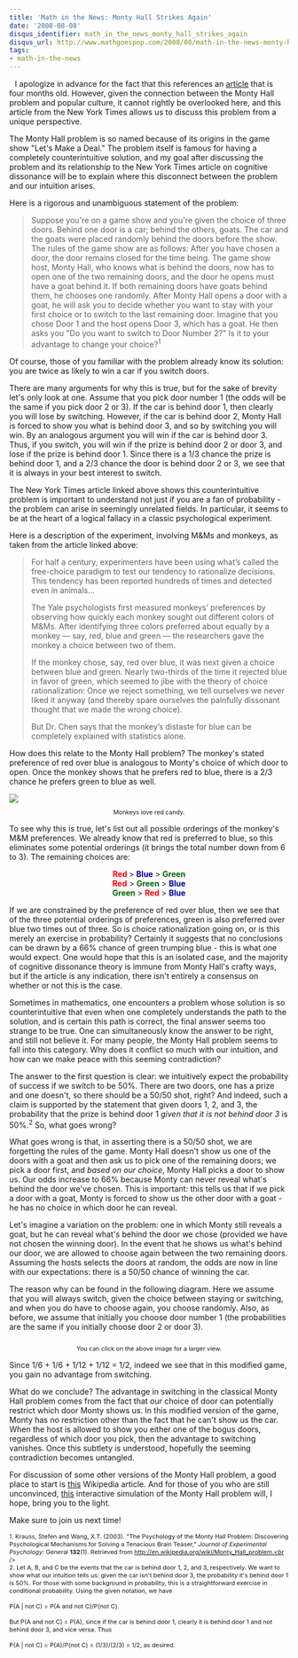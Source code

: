 ```yaml
---
title: 'Math in the News: Monty Hall Strikes Again'
date: '2008-08-08'
disqus_identifier: math_in_the_news_monty_hall_strikes_again
disqus_url: http://www.mathgoespop.com/2008/08/math-in-the-news-monty-hall-strikes-again.html
tags:
- math-in-the-news
---
```

<div class="row">
<div class="col-xs-4"><a href="http://2.bp.blogspot.com/_fM0L9abY3bo/SJxoXDsjBdI/AAAAAAAAACw/H6DgZCY5M7U/s1600-h/Hall.jpg"><img style="margin: 0pt 10px 10px 0pt; float: left; cursor: pointer;" src="http://2.bp.blogspot.com/_fM0L9abY3bo/SJxoXDsjBdI/AAAAAAAAACw/H6DgZCY5M7U/s320/Hall.jpg" alt="" border="0" /></a>
</div>
<div class="col-xs-8"><p>I apologize in advance for the fact that this references an <a href="http://www.nytimes.com/2008/04/08/science/08tier.html?_r=1&amp;scp=3&amp;sq=monty%20hall%20problem&amp;st=cse&amp;oref=slogin">article</a> that is four months old.   However, given the connection between the Monty Hall problem and popular culture, it cannot rightly be overlooked here, and this article from the New York Times allows us to discuss this problem from a unique perspective.</p>
<p>The Monty Hall problem is so named because of its origins in the game show "Let's Make a Deal."  The problem itself is famous for having a completely counterintuitive solution, and my goal after discussing the problem and its relationship to the New York Times article on cognitive dissonance will be to explain where this disconnect between the problem and our intuition arises.</p>
<p>Here is a rigorous and unambiguous statement of the problem:</p>
</div>
</div>
<blockquote>Suppose you're on a game show and you're given the choice of three doors. Behind one door is a car; behind the others, goats. The car and the goats were placed randomly behind the doors before the show. The rules of the game show are as follows: After you have chosen a door, the door remains closed for the time being. The game show host, Monty Hall, who knows what is behind the doors, now has to open one of the two remaining doors, and the door he opens must have a goat behind it. If both remaining doors have goats behind them, he chooses one randomly. After Monty Hall opens a door with a goat, he will ask you to decide whether you want to stay with your first choice or to switch to the last remaining door. Imagine that you chose Door 1 and the host opens Door 3, which has a goat. He then asks you "Do you want to switch to Door Number 2?" Is it to your advantage to change your choice?<sup>1</sup></blockquote>

Of course, those of you familiar with the problem already know its solution: you are twice as likely to win a car if you switch doors.

There are many arguments for why this is true, but for the sake of brevity let's only look at one.  Assume that you pick door number 1 (the odds will be the same if you pick door 2 or 3).  If the car is behind door 1, then clearly you will lose by switching.  However, if the car is behind door 2, Monty Hall is forced to show you what is behind door 3, and so by switching you will win.  By an analogous argument you will win if the car is behind door 3.  Thus, if you switch,  you will win if the prize is behind door 2 or door 3, and lose if the prize is behind door 1.  Since there is a 1/3 chance the prize is behind door 1, and a 2/3 chance the door is behind door 2 or 3, we see that it is always in your best interest to switch.

The New York Times article linked above shows this counterintuitive problem is important to understand not just if you are a fan of probability - the problem can arise in seemingly unrelated fields.  In particular, it seems to be at the heart of a logical fallacy in a classic psychological experiment.

Here is a description of the experiment, involving M&amp;Ms and monkeys, as taken from the article linked above:

<blockquote><p>For half a century, experimenters have been using what’s called the free-choice paradigm to test our tendency to rationalize decisions. This tendency has been reported hundreds of times and detected even in animals...</p><p>The Yale psychologists first measured monkeys’ preferences by observing how quickly each monkey sought out different colors of M&amp;Ms. After identifying three colors preferred about equally by a monkey — say, red, blue and green — the researchers gave the monkey a choice between two of them. </p><p>If the monkey chose, say, red over blue, it was next given a choice between blue and green. Nearly two-thirds of the time it rejected blue in favor of green, which seemed to jibe with the theory of choice rationalization: Once we reject something, we tell ourselves we never liked it anyway (and thereby spare ourselves the painfully dissonant thought that we made the wrong choice). </p><p>But Dr. Chen says that the monkey’s distaste for blue can be completely explained with statistics alone.</p></blockquote>

How does this relate to the Monty Hall problem?  The monkey's stated preference of red over blue is analogous to Monty's choice of which door to open.  Once the monkey shows that he prefers red to blue, there is a 2/3 chance he prefers green to blue as well.

<div style="text-align: center;"><a href="http://2.bp.blogspot.com/_fM0L9abY3bo/SJx8zUjylnI/AAAAAAAAAC4/1dFzUK4AxhY/s1600-h/monkey.jpg"><img style="margin: 0px auto 10px; display: block; text-align: center; cursor: pointer;" src="http://2.bp.blogspot.com/_fM0L9abY3bo/SJx8zUjylnI/AAAAAAAAAC4/1dFzUK4AxhY/s320/monkey.jpg" border="0" /></a><span style="font-size:78%;">Monkeys love red candy.</span></div>

To see why this is true, let's list out all possible orderings of the monkey's M&amp;M preferences.  We already know that red is preferred to blue, so this eliminates some potential orderings (it brings the total number down from 6 to 3).  The remaining choices are:

<div style="text-align: center;"><span style="color: rgb(255, 0, 0); font-weight: bold;">Red </span> > <span style="color: rgb(0, 0, 153);font-weight:bold;">Blue</span> > <span style="color: rgb(0, 102, 0); font-weight: bold;">Green</span>
<br>
<span style="font-weight: bold;color: rgb(255, 0, 0);">Red</span> > <span style="font-weight: bold;color: rgb(0, 102, 0);">Green</span> > <span style="color: rgb(0, 0, 153);font-weight: bold;">Blue</span>
<br>
<span style="color: rgb(0, 102, 0);font-weight: bold;margin-bottom:10px;">Green</span> > <span style="color: rgb(255, 0, 0);font-weight: bold;">Red</span> > <span style="color: rgb(0, 0, 153);font-weight: bold;">Blue</span></div>

If we are constrained by the preference of red over blue, then we see that of the three potential orderings of preferences, green is also preferred over blue two times out of three.  So is choice rationalization going on, or is this merely an exercise in probability?  Certainly it suggests that no conclusions can be drawn by a 66% chance of green trumping blue - this is what one would expect.  One would hope that this is an isolated case, and the majority of cognitive dissonance theory is immune from Monty Hall's crafty ways, but if the article is any indication, there isn't entirely a consensus on whether or not this is the case.

Sometimes in mathematics, one encounters a problem whose solution is so counterintuitive that even when one completely understands the path to the solution, and is certain this path is correct, the final answer seems too strange to be true.  One can simultaneously know the answer to be right, and still not believe it.  For many people, the Monty Hall problem seems to fall into this category.  Why does it conflict so much with our intuition, and how can we make peace with this seeming contradiction?

The answer to the first question is clear: we intuitively expect the probability of success if we switch to be 50%.  There are two doors, one has a prize and one doesn't, so there should be a 50/50 shot, right?  And indeed, such a claim is supported by the statement that given doors 1, 2, and 3, the probability that the prize is behind door 1 <span style="font-style: italic;">given that it is not behind door 3</span> is 50%.<sup>2</sup>  So, what goes wrong?

What goes wrong is that, in asserting there is a 50/50 shot, we are forgetting the rules of the game.  Monty Hall doesn't show us one of the doors with a goat and then ask us to pick one of the remaining doors; we pick a door first, and <span style="font-style: italic;">based on our choice</span>, Monty Hall picks a door to show us.  Our odds increase to 66% because Monty can never reveal what's behind the door we've chosen.  This is important: this tells us that if we pick a door with a goat, Monty is forced to show us the other door with a goat - he has no choice in which door he can reveal.

Let's imagine a variation on the problem: one in which Monty still reveals a goat, but he can reveal what's behind the door we chose (provided we have not chosen the winning door).  In the event that he shows us what's behind our door, we are allowed to choose again between the two remaining doors.  Assuming the hosts selects the doors at random, the odds are now in line with our expectations: there is a 50/50 chance of winning the car.

The reason why can be found in the following diagram.  Here we assume that you will always switch, given the choice between staying or switching, and when you do have to choose again, you choose randomly.   Also, as before, we assume that initially you choose door number 1 (the  probabilities are the same if you initially choose door 2 or door 3).

<center><a href="http://4.bp.blogspot.com/_fM0L9abY3bo/SJyKO00KAmI/AAAAAAAAADA/8RD3mSNn31A/s1600-h/newmonty.jpg"><img style="margin: 0px auto 10px; display: block; text-align: center; cursor: pointer;" src="http://4.bp.blogspot.com/_fM0L9abY3bo/SJyKO00KAmI/AAAAAAAAADA/8RD3mSNn31A/s400/newmonty.jpg" alt="" border="0" /></a><span style="font-size:78%;">You can click on the above image for a larger view.</span><span style="font-size:78%;"><br /></span></center>

Since 1/6 + 1/6 + 1/12 + 1/12 = 1/2, indeed we see that in this modified game, you gain no advantage from switching.

What do we conclude?  The advantage in switching in the classical Monty Hall problem comes from the fact that our choice of door can potentially restrict which door Monty shows us.  In this modified version of the game, Monty has no restriction other than the fact that he can't show us the car.  When the host is allowed to show you either one of the bogus doors, regardless of which door you pick, then the advantage to switching vanishes.  Once this subtlety is understood, hopefully the seeming contradiction becomes untangled.

For discussion of some other versions of the Monty Hall problem, a good place to start is <a href="http://en.wikipedia.org/wiki/Monty_Hall_problem">this</a> Wikipedia article.  And for those of you who are still unconvinced, <a href="http://www.nytimes.com/2008/04/08/science/08monty.html">this</a> interactive simulation of the Monty Hall problem will, I hope, bring you to the light.

Make sure to join us next time!

<span style="font-size:78%;">1. Krauss, Stefen and Wang, X.T. (2003). "The Psychology of the Monty Hall Problem: Discovering Psychological Mechanisms for Solving a Tenacious Brain Teaser," <cite id="refKraussandWang2003">Journal of Experimental Psychology:</cite> General <b>132</b>(1).  Retrieved from http://en.wikipedia.org/wiki/Monty_Hall_problem.<br /><br />2. <cite id="condprob"></cite>Let A, B, and C be the events that the car is behind door 1, 2, and 3, respectively.  We want to show what our intuition tells us: given the car isn't behind door 3, the probability it's behind door 1 is 50%.  For those with some background in probability, this is a straightforward exercise in conditional probability.  Using the given notation, we have<br /><br />P(A | not C) = P(A and not C)/P(not C).<br /><br />But P(A and not C) = P(A), since if the car is behind door 1, clearly it is behind door 1 and not behind door 3, and vice versa.  Thus<br /><br />P(A | not C) = P(A)/P(not C) = (1/3)/(2/3) = 1/2, as desired.</span>
